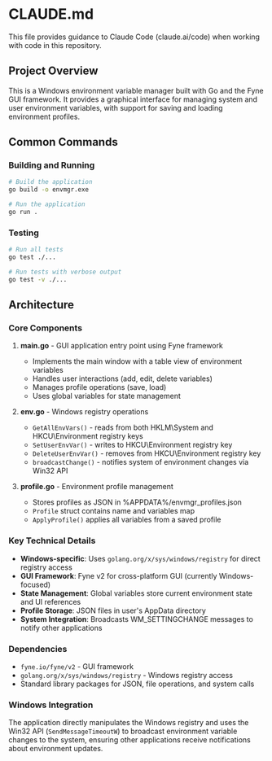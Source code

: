 # CLAUDE.md

This file provides guidance to Claude Code (claude.ai/code) when working with code in this repository.

## Project Overview

This is a Windows environment variable manager built with Go and the Fyne GUI framework. It provides a graphical interface for managing system and user environment variables, with support for saving and loading environment profiles.

## Common Commands

### Building and Running
```bash
# Build the application
go build -o envmgr.exe

# Run the application
go run .
```

### Testing
```bash
# Run all tests
go test ./...

# Run tests with verbose output
go test -v ./...
```

## Architecture

### Core Components

1. **main.go** - GUI application entry point using Fyne framework
   - Implements the main window with a table view of environment variables
   - Handles user interactions (add, edit, delete variables)
   - Manages profile operations (save, load)
   - Uses global variables for state management

2. **env.go** - Windows registry operations
   - `GetAllEnvVars()` - reads from both HKLM\System and HKCU\Environment registry keys
   - `SetUserEnvVar()` - writes to HKCU\Environment registry key
   - `DeleteUserEnvVar()` - removes from HKCU\Environment registry key
   - `broadcastChange()` - notifies system of environment changes via Win32 API

3. **profile.go** - Environment profile management
   - Stores profiles as JSON in %APPDATA%/envmgr_profiles.json
   - `Profile` struct contains name and variables map
   - `ApplyProfile()` applies all variables from a saved profile

### Key Technical Details

- **Windows-specific**: Uses `golang.org/x/sys/windows/registry` for direct registry access
- **GUI Framework**: Fyne v2 for cross-platform GUI (currently Windows-focused)
- **State Management**: Global variables store current environment state and UI references
- **Profile Storage**: JSON files in user's AppData directory
- **System Integration**: Broadcasts WM_SETTINGCHANGE messages to notify other applications

### Dependencies

- `fyne.io/fyne/v2` - GUI framework
- `golang.org/x/sys/windows/registry` - Windows registry access
- Standard library packages for JSON, file operations, and system calls

### Windows Integration

The application directly manipulates the Windows registry and uses the Win32 API (`SendMessageTimeoutW`) to broadcast environment variable changes to the system, ensuring other applications receive notifications about environment updates.
